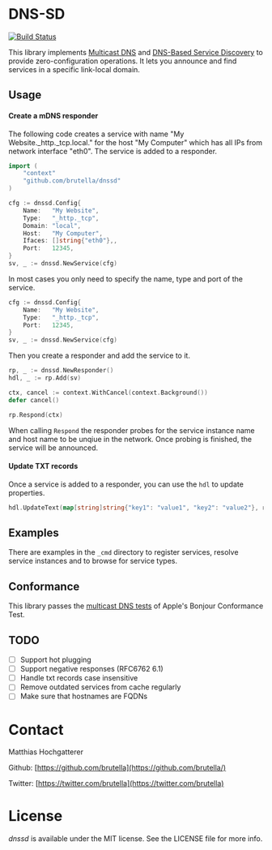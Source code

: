 # DNS-SD

[![Build Status](https://travis-ci.org/brutella/hc.svg)](https://travis-ci.org/brutella/dnssd)

This library implements [Multicast DNS][mdns] and [DNS-Based Service Discovery][dnssd] to provide zero-configuration operations. It lets you announce and find services in a specific link-local domain.

[mdns]: https://tools.ietf.org/html/rfc6762
[dnssd]: https://tools.ietf.org/html/rfc6763

## Usage

#### Create a mDNS responder

The following code creates a service with name "My Website._http._tcp.local." for the host "My Computer" which has all IPs from network interface "eth0". The service is added to a responder.

```go
import (
	"context"
	"github.com/brutella/dnssd"
)

cfg := dnssd.Config{
    Name:   "My Website",
    Type:   "_http._tcp",
    Domain: "local",
    Host:   "My Computer",
    Ifaces: []string{"eth0"},,
    Port:   12345,
}
sv, _ := dnssd.NewService(cfg)
```

In most cases you only need to specify the name, type and port of the service.

```go
cfg := dnssd.Config{
    Name:   "My Website",
    Type:   "_http._tcp",
    Port:   12345,
}
sv, _ := dnssd.NewService(cfg)
```

Then you create a responder and add the service to it.
```go
rp, _ := dnssd.NewResponder()
hdl, _ := rp.Add(sv)

ctx, cancel := context.WithCancel(context.Background())
defer cancel()

rp.Respond(ctx)
```

When calling `Respond` the responder probes for the service instance name and host name to be unqiue in the network. 
Once probing is finished, the service will be announced.

#### Update TXT records

Once a service is added to a responder, you can use the `hdl` to update properties.

```go
hdl.UpdateText(map[string]string{"key1": "value1", "key2": "value2"}, rsp)
```

## Examples

There are examples in the `_cmd` directory to register services, resolve service instances and to browse for service types.

## Conformance

This library passes the [multicast DNS tests](https://github.com/brutella/dnssd/blob/36a2d8c541aab14895fc5492d5ad8ec447a67c47/_cmd/bct/ConformanceTestResults) of Apple's Bonjour Conformance Test.

## TODO

- [ ] Support hot plugging
- [ ] Support negative responses (RFC6762 6.1)
- [ ] Handle txt records case insensitive
- [ ] Remove outdated services from cache regularly
- [ ] Make sure that hostnames are FQDNs

# Contact

Matthias Hochgatterer

Github: [https://github.com/brutella](https://github.com/brutella/)

Twitter: [https://twitter.com/brutella](https://twitter.com/brutella)


# License

*dnssd* is available under the MIT license. See the LICENSE file for more info.
